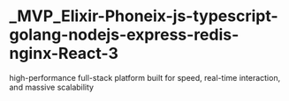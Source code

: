 # _MVP_Elixir-Phoneix-js-typescript-golang-nodejs-express-redis-nginx-React-3
high-performance full-stack platform built for speed, real-time interaction, and massive scalability
